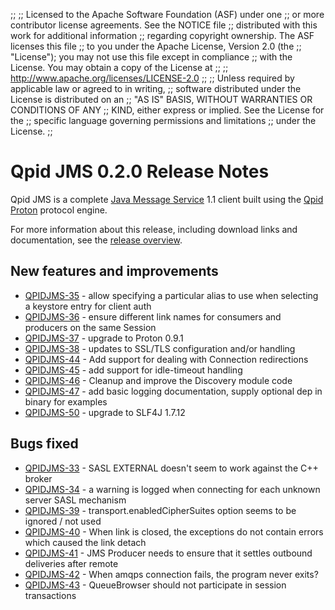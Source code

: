 ;;
;; Licensed to the Apache Software Foundation (ASF) under one
;; or more contributor license agreements.  See the NOTICE file
;; distributed with this work for additional information
;; regarding copyright ownership.  The ASF licenses this file
;; to you under the Apache License, Version 2.0 (the
;; "License"); you may not use this file except in compliance
;; with the License.  You may obtain a copy of the License at
;; 
;;   http://www.apache.org/licenses/LICENSE-2.0
;; 
;; Unless required by applicable law or agreed to in writing,
;; software distributed under the License is distributed on an
;; "AS IS" BASIS, WITHOUT WARRANTIES OR CONDITIONS OF ANY
;; KIND, either express or implied.  See the License for the
;; specific language governing permissions and limitations
;; under the License.
;;

# Qpid JMS 0.2.0 Release Notes

Qpid JMS is a complete [Java Message Service][jms] 1.1 client built
using the [Qpid Proton]({{site_url}}/proton/index.html) protocol engine.

For more information about this release, including download links and
documentation, see the [release overview](index.html).

[jms]: http://en.wikipedia.org/wiki/Java_Message_Service


## New features and improvements

 - [QPIDJMS-35](https://issues.apache.org/jira/browse/QPIDJMS-35) - allow specifying a particular alias to use when selecting a keystore entry for client auth
 - [QPIDJMS-36](https://issues.apache.org/jira/browse/QPIDJMS-36) - ensure different link names for consumers and producers on the same Session
 - [QPIDJMS-37](https://issues.apache.org/jira/browse/QPIDJMS-37) - upgrade to Proton 0.9.1
 - [QPIDJMS-38](https://issues.apache.org/jira/browse/QPIDJMS-38) - updates to SSL/TLS configuration and/or handling
 - [QPIDJMS-44](https://issues.apache.org/jira/browse/QPIDJMS-44) - Add support for dealing with Connection redirections
 - [QPIDJMS-45](https://issues.apache.org/jira/browse/QPIDJMS-45) - add support for idle-timeout handling
 - [QPIDJMS-46](https://issues.apache.org/jira/browse/QPIDJMS-46) - Cleanup and improve the Discovery module code
 - [QPIDJMS-47](https://issues.apache.org/jira/browse/QPIDJMS-47) - add basic logging documentation, supply optional dep in binary for examples
 - [QPIDJMS-50](https://issues.apache.org/jira/browse/QPIDJMS-50) - upgrade to SLF4J 1.7.12

## Bugs fixed

 - [QPIDJMS-33](https://issues.apache.org/jira/browse/QPIDJMS-33) - SASL EXTERNAL doesn't seem to work against the C++ broker
 - [QPIDJMS-34](https://issues.apache.org/jira/browse/QPIDJMS-34) - a warning is logged when connecting for each unknown server SASL mechanism
 - [QPIDJMS-39](https://issues.apache.org/jira/browse/QPIDJMS-39) - transport.enabledCipherSuites option seems to be ignored / not used
 - [QPIDJMS-40](https://issues.apache.org/jira/browse/QPIDJMS-40) - When link is closed, the exceptions do not contain errors which caused the link detach
 - [QPIDJMS-41](https://issues.apache.org/jira/browse/QPIDJMS-41) - JMS Producer needs to ensure that it settles outbound deliveries after remote
 - [QPIDJMS-42](https://issues.apache.org/jira/browse/QPIDJMS-42) - When amqps connection fails, the program never exits?
 - [QPIDJMS-43](https://issues.apache.org/jira/browse/QPIDJMS-43) - QueueBrowser should not participate in session transactions